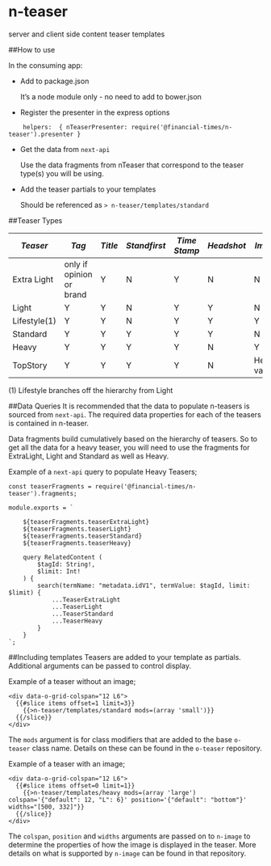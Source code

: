 # n-teaser

server and client side content teaser templates

##How to use

In the consuming app:

- Add to package.json

    It’s a node module only - no need to add to bower.json

- Register the presenter in the express options
```
    helpers:  { nTeaserPresenter: require('@financial-times/n-teaser').presenter }
```
- Get the data from `next-api`

    Use the data fragments from nTeaser that correspond to the teaser type(s) you will be using.
- Add the teaser partials to your templates

    Should be referenced as `> n-teaser/templates/standard`

##Teaser Types

| *Teaser* | *Tag* | *Title* | *Standfirst* | *Time Stamp* | *Headshot* | *Image* | *Actions* | *Related Content* |
|---|---|---|---|---|---|---|---|---|
| Extra Light | only if opinion or brand | Y | N | Y | N | N | N | N |
| Light | Y | Y | N | Y | Y | N | Y | N |
| Lifestyle(1) | Y | Y | N | Y | Y | Y | N | N |
| Standard | Y | Y | Y | Y | Y | N | Y | N |
| Heavy | Y | Y | Y | Y | N | Y | Y | N |
| TopStory | Y | Y | Y | Y | N | Heavy variant | Y | Y

(1) Lifestyle branches off the hierarchy from Light

##Data Queries
It is recommended that the data to populate n-teasers is sourced from `next-api`.
The required data properties for each of the teasers is contained in n-teaser.

Data fragments build cumulatively based on the hierarchy of teasers.
So to get all the data for a heavy teaser, you will need to use the fragments for ExtraLight, Light and Standard as well as Heavy.

Example of a `next-api` query to populate Heavy Teasers;

```
const teaserFragments = require('@financial-times/n-teaser').fragments;

module.exports = `

	${teaserFragments.teaserExtraLight}
	${teaserFragments.teaserLight}
	${teaserFragments.teaserStandard}
	${teaserFragments.teaserHeavy}

	query RelatedContent (
		$tagId: String!,
		$limit: Int!
	) {
		search(termName: "metadata.idV1", termValue: $tagId, limit: $limit) {
			...TeaserExtraLight
			...TeaserLight
			...TeaserStandard
			...TeaserHeavy
		}
	}
`;
```

##Including templates
Teasers are added to your template as partials.
Additional arguments can be passed to control display.

Example of a teaser without an image;
```
<div data-o-grid-colspan="12 L6">
  {{#slice items offset=1 limit=3}}
    {{>n-teaser/templates/standard mods=(array 'small')}}
  {{/slice}}
</div>
```
The `mods` argument is for class modifiers that are added to the base `o-teaser` class name.
Details on these can be found in the `o-teaser` repository.

Example of a teaser with an image;
```
<div data-o-grid-colspan="12 L6">
  {{#slice items offset=0 limit=1}}
    {{>n-teaser/templates/heavy mods=(array 'large') colspan='{"default": 12, "L": 6}' position='{"default": "bottom"}' widths="[500, 332]"}}
  {{/slice}}
</div>
```
The `colspan`, `position` and `widths` arguments are passed on to `n-image` to determine the properties of how the image is displayed in the teaser.
More details on what is supported by `n-image` can be found in that repository.

